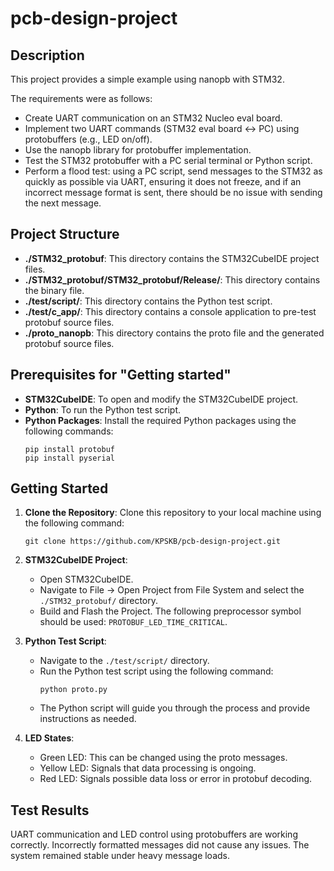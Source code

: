 # pcb-design-project

## Description

This project provides a simple example using nanopb with STM32. 

The requirements were as follows:

- Create UART communication on an STM32 Nucleo eval board.
- Implement two UART commands (STM32 eval board <-> PC) using protobuffers (e.g., LED on/off).
- Use the nanopb library for protobuffer implementation.
- Test the STM32 protobuffer with a PC serial terminal or Python script.
- Perform a flood test: using a PC script, send messages to the STM32 as quickly as possible via UART, ensuring it does not freeze, and if an incorrect message format is sent, there should be no issue with sending the next message.
  
## Project Structure

- **./STM32_protobuf**: This directory contains the STM32CubeIDE project files.
- **./STM32_protobuf/STM32_protobuf/Release/**: This directory contains the binary file.
- **./test/script/**: This directory contains the Python test script.
- **./test/c_app/**: This directory contains a console application to pre-test protobuf source files.
- **./proto_nanopb**: This directory contains the proto file and the generated protobuf source files.

## Prerequisites for "Getting started"

- **STM32CubeIDE**: To open and modify the STM32CubeIDE project.
- **Python**: To run the Python test script.
- **Python Packages**: Install the required Python packages using the following commands:
    ```
    pip install protobuf
    pip install pyserial
    ```

## Getting Started

1. **Clone the Repository**: Clone this repository to your local machine using the following command:
    ```
    git clone https://github.com/KPSKB/pcb-design-project.git
    ```

2. **STM32CubeIDE Project**:
    - Open STM32CubeIDE.
    - Navigate to File -> Open Project from File System and select the `./STM32_protobuf/` directory.
	- Build and Flash the Project. The following preprocessor symbol should be used: `PROTOBUF_LED_TIME_CRITICAL`.

3. **Python Test Script**:
    - Navigate to the `./test/script/` directory.
    - Run the Python test script using the following command:
        ```
        python proto.py
        ```
	- The Python script will guide you through the process and provide instructions as needed.
	
4. **LED States**:
    - Green LED: This can be changed using the proto messages.
    - Yellow LED: Signals that data processing is ongoing.
    - Red LED: Signals possible data loss or error in protobuf decoding.
	
## Test Results

UART communication and LED control using protobuffers are working correctly. Incorrectly formatted messages did not cause any issues. The system remained stable under heavy message loads.

 
